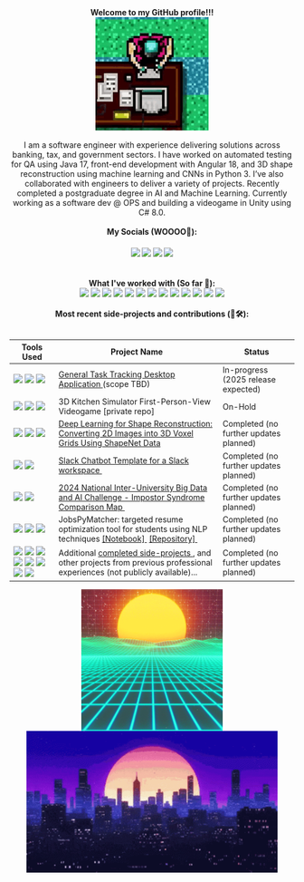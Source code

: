 <div align="center">
  <b> Welcome to my GitHub profile!!!</b>
</div>

<div align="center">
  <img src="readme-files/biker-hotline-miami.gif" align="center" width="200" height="200">
</div>

<div align="center"> <br>
  I am a software engineer with experience delivering solutions across banking, tax, and government sectors.
  I have worked on automated testing for QA using Java 17, front-end development with Angular 18, and 3D shape reconstruction using machine learning and CNNs in Python 3. I’ve also collaborated with engineers to deliver a variety of projects. Recently completed a postgraduate degree in AI and Machine Learning. Currently working as a software dev @ OPS and building a videogame in Unity using C# 8.0.
</div>

<div align="center"> 
  <br/> <b> My Socials (WOOOO🎉): </b> <br/>
</div>

<h4 align="center">
   <a href="https://www.linkedin.com/in/erniesumoso"><img src="https://custom-icon-badges.demolab.com/badge/LinkedIn-0A66C2?logo=linkedin-white&logoColor=fff"></a>
   <a href="https://www.credly.com/users/ernie.ai"><img width="60" src="https://img.shields.io/badge/Credly-53bca6?logo=Credly"></a>
   <a href="https://www.hackerrank.com/profile/ErnieSumoso"><img src="https://img.shields.io/badge/HackerRank-000000?logo=hackerrank"></a>
   <a href="https://leetcode.com/u/ErnieSumoso/"><img src="https://img.shields.io/badge/LeetCode-000000?logo=LeetCode&logoColor=#d16c06"></a>
</h4>

<div align="center"> 
  <br/> <b> What I've worked with (So far 👀): </b> <br/>
</div>

<div align="center">
  <img src="https://img.shields.io/badge/Java%2017-%23ED8B00.svg?logo=openjdk&logoColor=white">
  <img src="https://img.shields.io/badge/Python%203-3776AB?logo=python&logoColor=fff">
  <img src="https://custom-icon-badges.demolab.com/badge/C%23%208.0-%23239120.svg?logo=cshrp&logoColor=white">
  <img src="https://img.shields.io/badge/Git-F05032?logo=git&logoColor=fff">
  <img src="https://custom-icon-badges.demolab.com/badge/Oracle-F80000?logo=oracle&logoColor=fff">
  <img src="https://img.shields.io/badge/Angular-%23DD0031.svg?logo=angular&logoColor=white">
  <img src="https://img.shields.io/badge/TypeScript-3178C6?logo=typescript&logoColor=fff">
  <img src="https://img.shields.io/badge/Postgres-%23316192.svg?logo=postgresql&logoColor=white">
  <img src="https://img.shields.io/badge/Unity%206-%23000000.svg?logo=unity&logoColor=white">
  <img src="https://img.shields.io/badge/AWS-%23FF9900.svg?logo=amazon-web-services&logoColor=white">
  <img src="https://custom-icon-badges.demolab.com/badge/Microsoft%20Azure-0089D6?logo=msazure&logoColor=white">
  <img src="https://img.shields.io/badge/C++-%2300599C.svg?logo=c%2B%2B&logoColor=white">
  <img src="https://img.shields.io/badge/Qt-%23217346.svg?logo=Qt&logoColor=white">
</div>

<div align="center"> 
  <br/> <b> Most recent side-projects and contributions (🧠🛠️): </b> <br/> <br/>
</div>

| Tools Used | Project Name | Status |
|---|---|---|
| <img src="https://img.shields.io/badge/C++-%2300599C.svg?logo=c%2B%2B&logoColor=white"> <img src="https://img.shields.io/badge/Qt-%23217346.svg?logo=Qt&logoColor=white"> <img src="https://img.shields.io/badge/Git-F05032?logo=git&logoColor=fff"> | <a href=https://github.com/ErnieSumoso/trackapp> General Task Tracking Desktop Application </a> (scope TBD) | In-progress (2025 release expected) |
| <img src="https://img.shields.io/badge/Unity%206-%23000000.svg?logo=unity&logoColor=white"> <img src="https://custom-icon-badges.demolab.com/badge/C%23%208.0-%23239120.svg?logo=cshrp&logoColor=white"> <img src="https://img.shields.io/badge/Git-F05032?logo=git&logoColor=fff">| 3D Kitchen Simulator First-Person-View Videogame [private repo] | On-Hold |
| <img src="https://img.shields.io/badge/Python%203-3776AB?logo=python&logoColor=fff"> <img src="https://img.shields.io/badge/AWS-%23FF9900.svg?logo=amazon-web-services&logoColor=white"> <img src="https://img.shields.io/badge/Git-F05032?logo=git&logoColor=fff"> | <a href=https://github.com/ErnieSumoso/3d-shape-reconstruction> Deep Learning for Shape Reconstruction: Converting 2D Images into 3D Voxel Grids Using ShapeNet Data</a>‎ ‎|  Completed (no further updates planned) |
| <img src="https://img.shields.io/badge/Python%203-3776AB?logo=python&logoColor=fff"> <img src="https://img.shields.io/badge/Git-F05032?logo=git&logoColor=fff"> | <a href=https://github.com/ErnieSumoso/slack-chatbot> Slack Chatbot Template for a Slack workspace </a>‎ ‎|  Completed (no further updates planned) |
| <img src="https://img.shields.io/badge/Python%203-3776AB?logo=python&logoColor=fff"> <img src="https://img.shields.io/badge/Git-F05032?logo=git&logoColor=fff"> | <a href=https://github.com/ErnieSumoso/impostor-syndrome-comparison-map> 2024 National Inter-University Big Data and AI Challenge - Impostor Syndrome Comparison Map </a>‎ ‎|  Completed (no further updates planned) |
| <img src="https://img.shields.io/badge/Python%203-3776AB?logo=python&logoColor=fff"> <img src="https://img.shields.io/badge/AWS-%23FF9900.svg?logo=amazon-web-services&logoColor=white"> <img src="https://img.shields.io/badge/Git-F05032?logo=git&logoColor=fff"> |  JobsPyMatcher: targeted resume optimization tool for students using NLP techniques <a href=https://github.com/ErnieSumoso/data-analysis-notebooks/blob/master/Predictive%20Analysis/10%20Predictive%20Analysis%20-%20Resume%20Optimization%20for%20Targeted%20Job%20Description.ipynb> [Notebook] </a>‎ <a href=https://github.com/NILodio/JobsPyMacher> [Repository] </a> ‎|  Completed (no further updates planned) |
| <img src="https://img.shields.io/badge/Java%2017-%23ED8B00.svg?logo=openjdk&logoColor=white"> <img src="https://custom-icon-badges.demolab.com/badge/Oracle-F80000?logo=oracle&logoColor=fff"> <img src="https://img.shields.io/badge/Angular-%23DD0031.svg?logo=angular&logoColor=white"> <img src="https://img.shields.io/badge/Git-F05032?logo=git&logoColor=fff"> <img src="https://img.shields.io/badge/TypeScript-3178C6?logo=typescript&logoColor=fff"> <img src="https://img.shields.io/badge/Postgres-%23316192.svg?logo=postgresql&logoColor=white"> <img src="https://custom-icon-badges.demolab.com/badge/Microsoft%20Azure-0089D6?logo=msazure&logoColor=white"> <img src="https://img.shields.io/badge/Python%203-3776AB?logo=python&logoColor=fff"> | Additional <a href="https://www.linkedin.com/in/erniesumoso/details/projects/"> completed side-projects </a>, and other projects from previous professional experiences (not publicly available)... | Completed (no further updates planned) |

<div align="center">
  <img align="center" height ="250px" src="readme-files/vaporwave.gif" >
  <img src="readme-files/city-night.gif" align="center" height ="250px"/>
</div>
